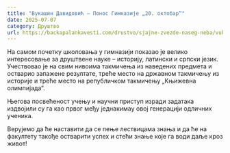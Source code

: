 ```yaml
---
title: "Вукашин Давидовић – Понос Гимназије „20. октобар“"
date: 2025-07-07
category: Друштво
url: https://backapalankavesti.com/drustvo/sjajne-zvezde-naseg-neba/vukasin-davidovic-ponos-gimnazije-20-oktobar/
---
```


На самом почетку школовања у гимназији показао је велико интересовање за друштвене науке – историју, латински и српски језик. Учествовао је на свим нивоима такмичења из наведених предмета и остварио запажене резултате, треће место на државном такмичењу из историје и треће место на републичком такмичењу „Књижевна олимпијада“.

Његова посвећеност учењу и научни приступ изради задатака издвојили су га као првог међу једнакимау овој генерацији одличних ученика.

Верујемо да ће наставити да се пење лествицама знања и да ће на факултету такође остварити успех и стећи знање које га води даље кроз живот!
